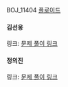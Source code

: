 BOJ_11404 [플로이드](https://www.acmicpc.net/problem/11404)<br>

#### 김선웅
링크: [문제 풀이 링크](https://github.com/dnd2dnd/coding-test/blob/c285ff3a4fb85bc21e29d9665c3d760f18b27614/src/com/solution/baekjoon/BOJ11404.java)

#### 정의진
링크: [문제 풀이 링크](https://github.com/uijin-j/algorithm-coding-test/tree/main/%EB%B0%B1%EC%A4%80/Gold/11404.%E2%80%85%ED%94%8C%EB%A1%9C%EC%9D%B4%EB%93%9C)
